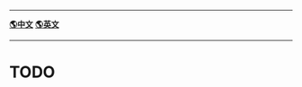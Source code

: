 
-------------------------------------------------------------------------------

[**🌎中文**](README.md)
[**🌎英文**](README-EN.md)

-------------------------------------------------------------------------------

# TODO